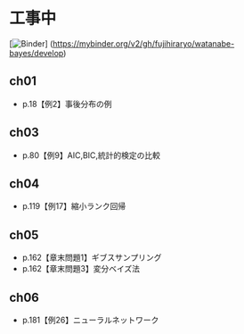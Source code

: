 # 工事中

[![Binder](https://mybinder.org/badge_logo.svg)]
(https://mybinder.org/v2/gh/fujihiraryo/watanabe-bayes/develop)

## ch01
- p.18【例2】事後分布の例

## ch03
- p.80【例9】AIC,BIC,統計的検定の比較

## ch04
- p.119【例17】縮小ランク回帰

## ch05
- p.162【章末問題1】ギブスサンプリング
- p.162【章末問題3】変分ベイズ法

## ch06
- p.181【例26】ニューラルネットワーク
